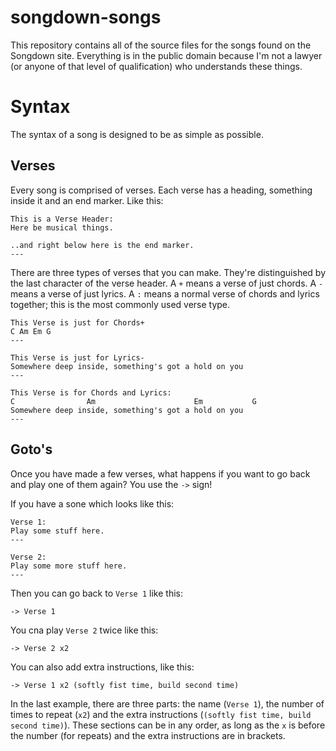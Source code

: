 songdown-songs
==============

This repository contains all of the source files for the songs found on the Songdown site. Everything is in the public domain because I'm not a lawyer (or anyone of that level of qualification) who understands these things.

Syntax
======

The syntax of a song is designed to be as simple as possible.

## Verses
Every song is comprised of verses. Each verse has a heading, something inside it and an end marker. Like this:

```
This is a Verse Header:
Here be musical things.

..and right below here is the end marker.
---
```

There are three types of verses that you can make. They're distinguished by the last character of the verse header. A `+` means a verse of just chords. A `-` means a verse of just lyrics. A `:` means a normal verse of chords and lyrics together; this is the most commonly used verse type.

```
This Verse is just for Chords+
C Am Em G
---

This Verse is just for Lyrics-
Somewhere deep inside, something's got a hold on you
---

This Verse is for Chords and Lyrics:
C                Am                      Em           G
Somewhere deep inside, something's got a hold on you
---
```

## Goto's

Once you have made a few verses, what happens if you want to go back and play one of them again?
You use the `->` sign!

If you have a sone which looks like this:
```
Verse 1:
Play some stuff here.
---

Verse 2:
Play some more stuff here.
---
```

Then you can go back to `Verse 1` like this:

```
-> Verse 1
```

You cna play `Verse 2` twice like this:

```
-> Verse 2 x2
```

You can also add extra instructions, like this:

```
-> Verse 1 x2 (softly fist time, build second time)
```

In the last example, there are three parts: the name (`Verse 1`), the number of times to repeat (`x2`) and the extra instructions (`(softly fist time, build second time)`). These sections can be in any order, as long as the `x` is before the number (for repeats) and the extra instructions are in brackets.
